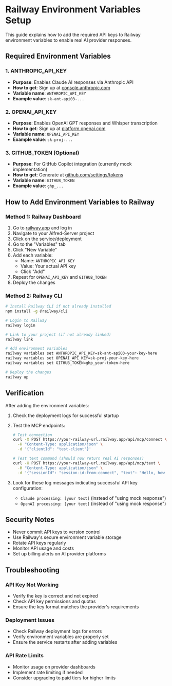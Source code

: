 # Railway Environment Variables Setup

This guide explains how to add the required API keys to Railway environment variables to enable real AI provider responses.

## Required Environment Variables

### 1. ANTHROPIC_API_KEY
- **Purpose**: Enables Claude AI responses via Anthropic API
- **How to get**: Sign up at [console.anthropic.com](https://console.anthropic.com/)
- **Variable name**: `ANTHROPIC_API_KEY`
- **Example value**: `sk-ant-api03-...`

### 2. OPENAI_API_KEY  
- **Purpose**: Enables OpenAI GPT responses and Whisper transcription
- **How to get**: Sign up at [platform.openai.com](https://platform.openai.com/api-keys)
- **Variable name**: `OPENAI_API_KEY`
- **Example value**: `sk-proj-...`

### 3. GITHUB_TOKEN (Optional)
- **Purpose**: For GitHub Copilot integration (currently mock implementation)
- **How to get**: Generate at [github.com/settings/tokens](https://github.com/settings/tokens)
- **Variable name**: `GITHUB_TOKEN`
- **Example value**: `ghp_...`

## How to Add Environment Variables to Railway

### Method 1: Railway Dashboard
1. Go to [railway.app](https://railway.app) and log in
2. Navigate to your Alfred-Server project
3. Click on the service/deployment
4. Go to the "Variables" tab
5. Click "New Variable"
6. Add each variable:
   - Name: `ANTHROPIC_API_KEY`
   - Value: Your actual API key
   - Click "Add"
7. Repeat for `OPENAI_API_KEY` and `GITHUB_TOKEN`
8. Deploy the changes

### Method 2: Railway CLI
```bash
# Install Railway CLI if not already installed
npm install -g @railway/cli

# Login to Railway
railway login

# Link to your project (if not already linked)
railway link

# Add environment variables
railway variables set ANTHROPIC_API_KEY=sk-ant-api03-your-key-here
railway variables set OPENAI_API_KEY=sk-proj-your-key-here
railway variables set GITHUB_TOKEN=ghp_your-token-here

# Deploy the changes
railway up
```

## Verification

After adding the environment variables:

1. Check the deployment logs for successful startup
2. Test the MCP endpoints:
   ```bash
   # Test connection
   curl -X POST https://your-railway-url.railway.app/api/mcp/connect \
     -H "Content-Type: application/json" \
     -d '{"clientId": "test-client"}'

   # Test text command (should now return real AI responses)
   curl -X POST https://your-railway-url.railway.app/api/mcp/text \
     -H "Content-Type: application/json" \
     -d '{"sessionId": "session-id-from-connect", "text": "Hello, how are you?"}'
   ```

3. Look for these log messages indicating successful API key configuration:
   - `Claude processing: [your text]` (instead of "using mock response")
   - `OpenAI processing: [your text]` (instead of "using mock response")

## Security Notes

- Never commit API keys to version control
- Use Railway's secure environment variable storage
- Rotate API keys regularly
- Monitor API usage and costs
- Set up billing alerts on AI provider platforms

## Troubleshooting

### API Key Not Working
- Verify the key is correct and not expired
- Check API key permissions and quotas
- Ensure the key format matches the provider's requirements

### Deployment Issues
- Check Railway deployment logs for errors
- Verify environment variables are properly set
- Ensure the service restarts after adding variables

### API Rate Limits
- Monitor usage on provider dashboards
- Implement rate limiting if needed
- Consider upgrading to paid tiers for higher limits
